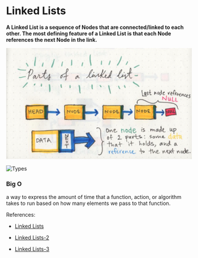 # Linked Lists

**A Linked List is a sequence of Nodes that are connected/linked to each other. The most defining feature of a Linked List is that each Node references the next Node in the link.**

![Linked List](../img/401-4-a.png)

![Types](../img/401-4-ab.png)

### Big O 

 a way to express the amount of time that a function, action, or algorithm takes to run based on how many elements we pass to that function.


References:

* [Linked Lists](https://codefellows.github.io/common_curriculum/data_structures_and_algorithms/Code_401/class-05/resources/singly_linked_list.html)

* [Linked Lists-2](https://medium.com/basecs/whats-a-linked-list-anyway-part-1-d8b7e6508b9d)

* [Linked Lists-3](https://medium.com/basecs/whats-a-linked-list-anyway-part-2-131d96f71996)
